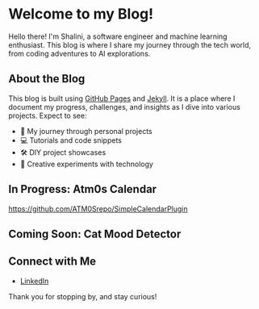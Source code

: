 # Welcome to my Blog!

Hello there! I'm Shalini, a software engineer and machine learning enthusiast. This blog is where I share my journey through the tech world, from coding adventures to AI explorations.

## About the Blog

This blog is built using [GitHub Pages](https://pages.github.com/) and [Jekyll](https://jekyllrb.com/). It is a place where I document my progress, challenges, and insights as I dive into various projects. Expect to see:

- 🧠 My journey through personal projects
- 💻 Tutorials and code snippets
- 🛠️ DIY project showcases
- 🎨 Creative experiments with technology

## In Progress: Atm0s Calendar
https://github.com/ATM0Srepo/SimpleCalendarPlugin

## Coming Soon: Cat Mood Detector

## Connect with Me

- [LinkedIn](https://www.linkedin.com/in/shaliniroy8)

Thank you for stopping by, and stay curious!

